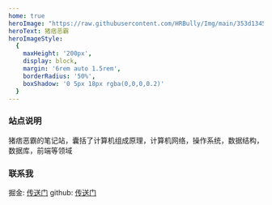```yaml
---
home: true
heroImage: "https://raw.githubusercontent.com/HRBully/Img/main/353d1345970b90b620f1e39df0fdb4d.jpg"
heroText: 猪痞恶霸
heroImageStyle:
  {
    maxHeight: '200px',
    display: block,
    margin: '6rem auto 1.5rem',
    borderRadius: '50%',
    boxShadow: '0 5px 18px rgba(0,0,0,0.2)'
  } 
---
```

### 站点说明

猪痞恶霸的笔记站，囊括了计算机组成原理，计算机网络，操作系统，数据结构，数据库，前端等领域
### 联系我
掘金: [传送门](https://juejin.cn/user/431430802343479) github: [传送门](https://github.com/HRBully)



